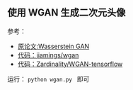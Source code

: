 ## 使用 WGAN 生成二次元头像
参考：
- [原论文:Wasserstein GAN](https://arxiv.org/pdf/1701.07875.pdf)
- [代码：jiamings/wgan](https://github.com/jiamings/wgan)
- [代码：Zardinality/WGAN-tensorflow](https://github.com/Zardinality/WGAN-tensorflow)


运行： `python wgan.py ` 即可